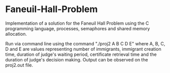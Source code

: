 # Faneuil-Hall-Problem
Implementation of a solution for the Faneuil Hall Problem using the C programming language, processes, semaphores and shared memory allocation.


Run via command line using the command "./proj2 A B C D E" where A, B, C, D and E are values representing number of immigrants, immigrant creation time, duration of judge's waiting period, certificate retrieval time and the duration of judge's decision making. Output can be observed on the proj2.out file.

